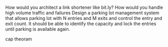 
How would you architect a link shortener like bit.ly?
How would you handle high volume traffic and failures
Design a parking lot management system that allows parking lot with N entries and M exits and control the entry and exit count. It should be able to identify the capacity and lock the entries until parking is available again.

cap theoram
